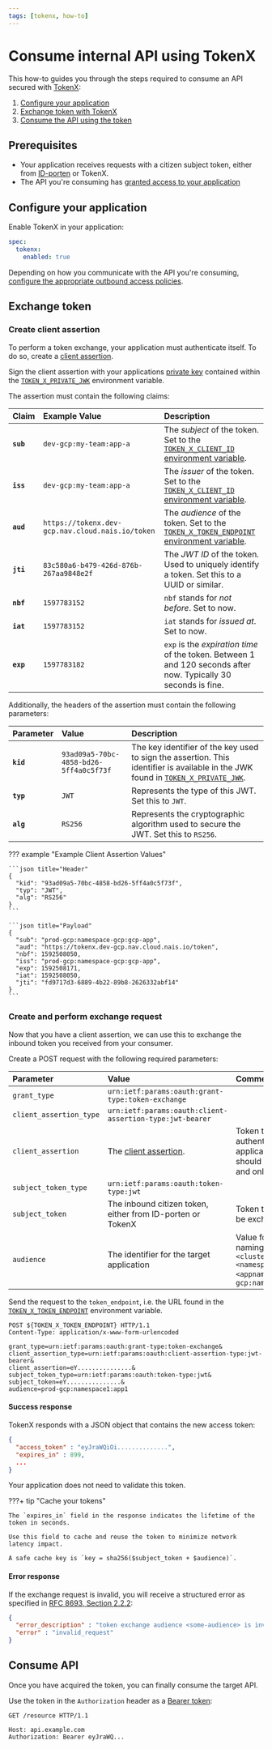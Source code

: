 ```yaml
---
tags: [tokenx, how-to]
---
```


# Consume internal API using TokenX

This how-to guides you through the steps required to consume an API secured with [TokenX](../README.md):

1. [Configure your application](#configure-your-application)
1. [Exchange token with TokenX](#exchange-token)
1. [Consume the API using the token](#consume-api)

## Prerequisites

- Your application receives requests with a citizen subject token, either from [ID-porten](../../idporten/README.md) or TokenX.
- The API you're consuming has [granted access to your application](secure.md#grant-access-to-consumers)

## Configure your application

Enable TokenX in your application:

```yaml title="app.yaml"
spec:
  tokenx:
    enabled: true
```

Depending on how you communicate with the API you're consuming, [configure the appropriate outbound access policies](../../../workloads/how-to/access-policies.md).

## Exchange token

### Create client assertion

To perform a token exchange, your application must authenticate itself.
To do so, create a [client assertion](../../explanations/README.md#client-assertion).

Sign the client assertion with your applications [private key](../../explanations/README.md#private-keys) contained within the [`TOKEN_X_PRIVATE_JWK`][variables-ref] environment variable.

The assertion must contain the following claims:

| Claim     | Example Value                                    | Description                                                                                                     |
|:----------|:-------------------------------------------------|:----------------------------------------------------------------------------------------------------------------|
| **`sub`** | `dev-gcp:my-team:app-a`                          | The _subject_ of the token. Set to the [`TOKEN_X_CLIENT_ID` environment variable][variables-ref].               |
| **`iss`** | `dev-gcp:my-team:app-a`                          | The _issuer_ of the token. Set to the [`TOKEN_X_CLIENT_ID` environment variable][variables-ref].                |
| **`aud`** | `https://tokenx.dev-gcp.nav.cloud.nais.io/token` | The _audience_ of the token. Set to the [`TOKEN_X_TOKEN_ENDPOINT` environment variable][variables-ref].         |
| **`jti`** | `83c580a6-b479-426d-876b-267aa9848e2f`           | The _JWT ID_ of the token. Used to uniquely identify a token. Set this to a UUID or similar.                    |
| **`nbf`** | `1597783152`                                     | `nbf` stands for _not before_. Set to now.                                                                      |
| **`iat`** | `1597783152`                                     | `iat` stands for _issued at_. Set to now.                                                                       |
| **`exp`** | `1597783182`                                     | `exp` is the _expiration time_ of the token. Between 1 and 120 seconds after now. Typically 30 seconds is fine. |

Additionally, the headers of the assertion must contain the following parameters:

| Parameter | Value                                  | Description                                                                                                                                        |
|:----------|:---------------------------------------|:---------------------------------------------------------------------------------------------------------------------------------------------------|
| **`kid`** | `93ad09a5-70bc-4858-bd26-5ff4a0c5f73f` | The key identifier of the key used to sign the assertion. This identifier is available in the JWK found in [`TOKEN_X_PRIVATE_JWK`][variables-ref]. |
| **`typ`** | `JWT`                                  | Represents the type of this JWT. Set this to `JWT`.                                                                                                |
| **`alg`** | `RS256`                                | Represents the cryptographic algorithm used to secure the JWT. Set this to `RS256`.                                                                |

??? example "Example Client Assertion Values"

    ```json title="Header"
    {
      "kid": "93ad09a5-70bc-4858-bd26-5ff4a0c5f73f",
      "typ": "JWT",
      "alg": "RS256"
    }
    ```

    ```json title="Payload"
    {
      "sub": "prod-gcp:namespace-gcp:gcp-app",
      "aud": "https://tokenx.dev-gcp.nav.cloud.nais.io/token",
      "nbf": 1592508050,
      "iss": "prod-gcp:namespace-gcp:gcp-app",
      "exp": 1592508171,
      "iat": 1592508050,
      "jti": "fd9717d3-6889-4b22-89b8-2626332abf14"
    }
    ```

### Create and perform exchange request

Now that you have a client assertion, we can use this to exchange the inbound token you received from your consumer.

Create a POST request with the following required parameters:

| Parameter               | Value                                                      | Comment                                                                                        |
|:------------------------|:-----------------------------------------------------------|:-----------------------------------------------------------------------------------------------|
| `grant_type`            | `urn:ietf:params:oauth:grant-type:token-exchange`          |                                                                                                |
| `client_assertion_type` | `urn:ietf:params:oauth:client-assertion-type:jwt-bearer`   |                                                                                                |
| `client_assertion`      | The [client assertion](#create-client-assertion).          | Token that authenticates your application. It should be unique and only used once.             |                                                                                                                  |
| `subject_token_type`    | `urn:ietf:params:oauth:token-type:jwt`                     |                                                                                                |
| `subject_token`         | The inbound citizen token, either from ID-porten or TokenX | Token that should be exchanged.                                                                |
| `audience`              | The identifier for the target application                  | Value follows naming scheme `<cluster>:<namespace>:<appname>`, e.g. `prod-gcp:namespace1:app1` |

Send the request to the `token_endpoint`, i.e. the URL found in the [`TOKEN_X_TOKEN_ENDPOINT`][variables-ref] environment variable.

```http title="Example request"
POST ${TOKEN_X_TOKEN_ENDPOINT} HTTP/1.1
Content-Type: application/x-www-form-urlencoded

grant_type=urn:ietf:params:oauth:grant-type:token-exchange&
client_assertion_type=urn:ietf:params:oauth:client-assertion-type:jwt-bearer&
client_assertion=eY...............&
subject_token_type=urn:ietf:params:oauth:token-type:jwt&
subject_token=eY...............&
audience=prod-gcp:namespace1:app1
```

#### Success response

TokenX responds with a JSON object that contains the new access token:

```json title="Success response body"
{
  "access_token" : "eyJraWQiOi..............",
  "expires_in" : 899,
  ...
}
```

Your application does not need to validate this token.

???+ tip "Cache your tokens"

    The `expires_in` field in the response indicates the lifetime of the token in seconds.

    Use this field to cache and reuse the token to minimize network latency impact.

    A safe cache key is `key = sha256($subject_token + $audience)`.

#### Error response

If the exchange request is invalid, you will receive a structured error as specified in 
[RFC 8693, Section 2.2.2](https://www.rfc-editor.org/rfc/rfc8693.html#name-error-response):

```json title="Error response body"
{
  "error_description" : "token exchange audience <some-audience> is invalid",
  "error" : "invalid_request"
}
```

## Consume API

Once you have acquired the token, you can finally consume the target API.

Use the token in the `Authorization` header as a [Bearer token](../../explanations/README.md#bearer-token):

```http
GET /resource HTTP/1.1

Host: api.example.com
Authorization: Bearer eyJraWQ...
```

[variables-ref]: ../reference/README.md#variables-for-acquiring-tokens
